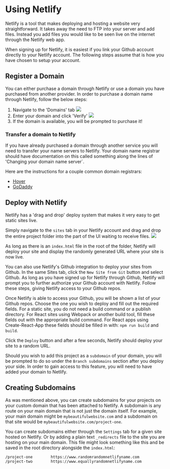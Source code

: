 # Using Netlify
Netlify is a tool that makes deploying and hosting a website very straightforward. It takes away the need to FTP into your server and add files. Instead you add files you would like to be seen live on the internet through the Netlify web app.

When signing up for Netlify, it is easiest if you link your Github account directly to your Netlify account. The following steps assume that is how you have chosen to setup your account.

## Register a Domain
You can either purchase a domain through Netlify or use a domain you have purchased from another provider. In order to purchase a domain name through Netlify, follow the below steps:

1. Navigate to the 'Domains' tab
![](https://hychalknotes.s3.amazonaws.com/Screen%20Shot%202020-04-01%20at%2012.05.18%20PM.png)
2. Enter your domain and click 'Verify'
![](https://hychalknotes.s3.amazonaws.com/Screen%20Shot%202020-04-01%20at%2012.05.18%20PM.png)
3. If the domain is available, you will be prompted to purchase it! 

### Transfer a domain to Netlify
If you have already purchased a domain through another service you will need to transfer your name servers to Netlify. Your domain name registrar should have documentation on this called something along the lines of 'Changing your domain name server`. 

Here are the instructions for a couple common domain registrars:
- [Hover](https://help.hover.com/hc/en-us/articles/217282477-How-to-Change-your-domain-name-servers-DNS-servers-Updated-March-2016-)
- [GoDaddy](https://ca.godaddy.com/help/change-nameservers-for-my-domains-664)


## Deploy with Netlify
Netlify has a 'drag and drop' deploy system that makes it very easy to get static sites live.

Simply navigate to the `sites` tab in your Netlify account and drag and drop the entire project folder into the part of the UI waiting to receive files. 
![](https://hychalknotes.s3.amazonaws.com/Screen%20Shot%202020-04-01%20at%202.11.21%20PM.png)

As long as there is an `index.html` file in the root of the folder, Netlify will deploy your site and display the randomly generated URL where your site is now live. 

You can also use Netlify's Github integration to deploy your sites from Github. In the same Sites tab, click the `New Site from Git` button and select Github. As long as you have signed up for Netlify through Github, Netlify will prompt you to further authorize your Github account with Netlify. Follow these steps, giving Netlify access to your Github repos.

Once Netlify is able to access your Github, you will be shown a list of your Github repos. Choose the one you wish to deploy and fill out the required fields. For a static site, you do not need a build command or a publish directory. For React sites using Webpack or another build tool, fill these fields out with the appropriate build command. For React apps using Create-React-App these fields should be filled in with: `npm run build` and `build`. 

Click the `Deploy` button and after a few seconds, Netlify should deploy your site to a random URL. 

Should you wish to add this project as a `subdomain` of your domain, you will be prompted to do so under the `Branch subdomains` section after you deploy your side. In order to gain access to this feature, you will need to have added your domain to Netlify.

## Creating Subdomains
As was mentioned above, you can create subdomains for your projects on your custom domain that has been attached to Netlify. A subdomain is any route on your main domain that is not just the domain itself. For example, your main domain might be `mybeautifulwebsite.com` and a subdomain on that site would be `mybeautifulwebsite.com/project-one`.

You can create subdomains either through the `Settings` tab for a given site hosted on Netlify. Or by adding a plain text `_redirects` file to the site you are hosting on your main domain. This file might look something like this and be saved in the root directory alongside the `index.html`:

```shell
/project-one        https://www.randomrandomnetlifyname.com
/project-two        https://www.equallyrandomnetlifyname.com
```